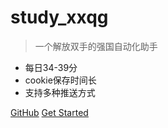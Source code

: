 <!-- _coverpage.md -->



# study_xxqg 

> 一个解放双手的强国自动化助手

- 每日34-39分
- cookie保存时间长
- 支持多种推送方式

[GitHub](https://github.com/johianse/study_xxqg)
[Get Started](./start.md)
